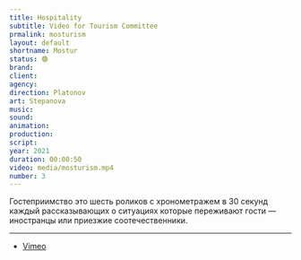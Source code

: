 ```yaml
---
title: Hospitality
subtitle: Video for Tourism Committee
prmalink: mosturism
layout: default
shortname: Mostur
status: 🟢
brand:
client:
agency:
direction: Platonov
art: Stepanova
music:  
sound:
animation:  
production:  
script:
year: 2021
duration: 00:00:50
video: media/mosturism.mp4
number: 3
---
```


Гостеприимство это шесть роликов с хронометражем в 30  секунд каждый рассказывающих о ситуациях которые переживают гости — иностранцы или приезжие соотечественники.

---

+ [Vimeo](xxxxx)
